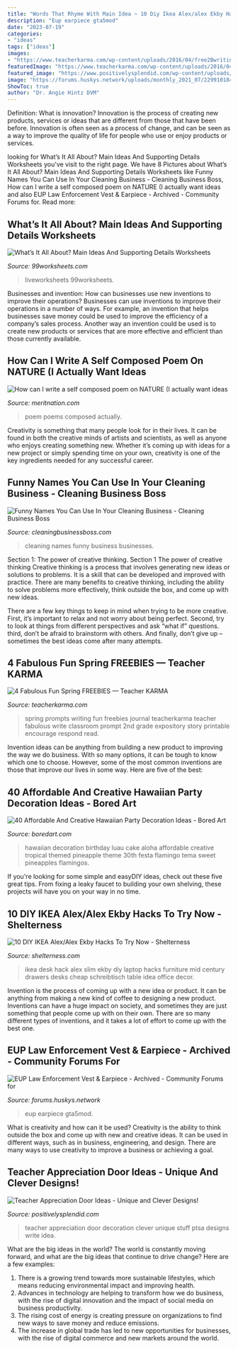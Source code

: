 ```yaml
---
title: "Words That Rhyme With Main Idea ~ 10 Diy Ikea Alex/alex Ekby Hacks To Try Now"
description: "Eup earpiece gta5mod"
date: "2023-07-19"
categories:
- "ideas"
tags: ["ideas"]
images:
- "https://www.teacherkarma.com/wp-content/uploads/2016/04/free2Bwriting2Bprompts2Band2Bpaper.png"
featuredImage: "https://www.teacherkarma.com/wp-content/uploads/2016/04/free2Bwriting2Bprompts2Band2Bpaper.png"
featured_image: "https://www.positivelysplendid.com/wp-content/uploads/2017/04/Write-Stuff-Door-Decoration-Idea.jpg"
image: "https://forums.huskys.network/uploads/monthly_2021_07/229910184_EUPVEST.PNG.01c1713c71aad4183b30344f496e3200.PNG"
ShowToc: true
author: "Dr. Angie Hintz DVM"
---
```



Definition: What is innovation?
Innovation is the process of creating new products, services or ideas that are different from those that have been before. Innovation is often seen as a process of change, and can be seen as a way to improve the quality of life for people who use or enjoy products or services.

	

		
looking for What’s It All About? Main Ideas And Supporting Details Worksheets you've visit to the right page. We have 8 Pictures about What’s It All About? Main Ideas And Supporting Details Worksheets like Funny Names You Can Use In Your Cleaning Business - Cleaning Business Boss, How can I write a self composed poem on NATURE (I actually want ideas and also EUP Law Enforcement Vest &amp; Earpiece - Archived - Community Forums for. Read more:
		
    
## What’s It All About? Main Ideas And Supporting Details Worksheets

<img loading=lazy src="https://www.99worksheets.com/wp-content/uploads/2021/05/main_idea_and_supporting_details__worksheet_4.jpg" onerror="this.onerror=null;this.src='https://tse2.mm.bing.net/th?id=OIP.-U9XN202zzqYbne0HkT77QHaJk&amp;pid=15.1';" alt="What’s It All About? Main Ideas And Supporting Details Worksheets">

_Source: 99worksheets.com_

>liveworksheets 99worksheets. 

	

Businesses and invention: How can businesses use new inventions to improve their operations?
Businesses can use inventions to improve their operations in a number of ways. For example, an invention that helps businesses save money could be used to improve the efficiency of a company’s sales process. Another way an invention could be used is to create new products or services that are more effective and efficient than those currently available.

    
## How Can I Write A Self Composed Poem On NATURE (I Actually Want Ideas

<img loading=lazy src="https://s3mn.mnimgs.com/img/shared/ck-files/ck_592fc84ac7f21.jpg" onerror="this.onerror=null;this.src='https://tse3.mm.bing.net/th?id=OIP.IqeZBYTztEhjp73_9nkv6QHaHa&amp;pid=15.1';" alt="How can I write a self composed poem on NATURE (I actually want ideas">

_Source: meritnation.com_

>poem poems composed actually. 

	

Creativity is something that many people look for in their lives. It can be found in both the creative minds of artists and scientists, as well as anyone who enjoys creating something new. Whether it’s coming up with ideas for a new project or simply spending time on your own, creativity is one of the key ingredients needed for any successful career.

    
## Funny Names You Can Use In Your Cleaning Business - Cleaning Business Boss

<img loading=lazy src="https://cleaningbusinessboss.com/wp-content/uploads/2020/07/Funny-Names-You-Can-Use-In-Your-Cleaning-Business_B-683x1024.jpg" onerror="this.onerror=null;this.src='https://tse4.mm.bing.net/th?id=OIP.8tr4LoTsfeHG0FtsMLeUuAHaLG&amp;pid=15.1';" alt="Funny Names You Can Use In Your Cleaning Business - Cleaning Business Boss">

_Source: cleaningbusinessboss.com_

>cleaning names funny business businesses. 

	

Section 1: The power of creative thinking.
Section 1 The power of creative thinking
Creative thinking is a process that involves generating new ideas or solutions to problems. It is a skill that can be developed and improved with practice. There are many benefits to creative thinking, including the ability to solve problems more effectively, think outside the box, and come up with new ideas.

There are a few key things to keep in mind when trying to be more creative. First, it’s important to relax and not worry about being perfect. Second, try to look at things from different perspectives and ask “what if” questions. third, don’t be afraid to brainstorm with others. And finally, don’t give up – sometimes the best ideas come after many attempts.

    
## 4 Fabulous Fun Spring FREEBIES — Teacher KARMA

<img loading=lazy src="https://www.teacherkarma.com/wp-content/uploads/2016/04/free2Bwriting2Bprompts2Band2Bpaper.png" onerror="this.onerror=null;this.src='https://tse4.mm.bing.net/th?id=OIP.gLLNXNjDvdKkazVLGe0ZxgHaO0&amp;pid=15.1';" alt="4 Fabulous Fun Spring FREEBIES — Teacher KARMA">

_Source: teacherkarma.com_

>spring prompts writing fun freebies journal teacherkarma teacher fabulous write classroom prompt 2nd grade expository story printable encourage respond read. 

	

Invention ideas can be anything from building a new product to improving the way we do business. With so many options, it can be tough to know which one to choose. However, some of the most common inventions are those that improve our lives in some way. Here are five of the best: 

    
## 40 Affordable And Creative Hawaiian Party Decoration Ideas - Bored Art

<img loading=lazy src="https://www.boredart.com/wp-content/uploads/2016/05/Affordable-and-Creative-Hawaiian-party-decoration-Ideas-15.jpg" onerror="this.onerror=null;this.src='https://tse2.mm.bing.net/th?id=OIP.FqxGAMek7m9QrqwRXaX2sgHaLH&amp;pid=15.1';" alt="40 Affordable And Creative Hawaiian Party Decoration Ideas - Bored Art">

_Source: boredart.com_

>hawaiian decoration birthday luau cake aloha affordable creative tropical themed pineapple theme 30th festa flamingo tema sweet pineapples flamingos. 

	

If you're looking for some simple and easyDIY ideas, check out these five great tips. From fixing a leaky faucet to building your own shelving, these projects will have you on your way in no time.

    
## 10 DIY IKEA Alex/Alex Ekby Hacks To Try Now - Shelterness

<img loading=lazy src="https://i.shelterness.com/2019/04/diy-ikea-alex-alex-ekby-hacks-to-try-now-8.jpg" onerror="this.onerror=null;this.src='https://tse4.mm.bing.net/th?id=OIP.fL7ncPs8cGBlA1f1Da7hLgHaKq&amp;pid=15.1';" alt="10 DIY IKEA Alex/Alex Ekby Hacks To Try Now - Shelterness">

_Source: shelterness.com_

>ikea desk hack alex slim ekby diy laptop hacks furniture mid century drawers desks cheap schreibtisch table idea office decor. 

	

Invention is the process of coming up with a new idea or product. It can be anything from making a new kind of coffee to designing a new product. Inventions can have a huge impact on society, and sometimes they are just something that people come up with on their own. There are so many different types of inventions, and it takes a lot of effort to come up with the best one.

    
## EUP Law Enforcement Vest &amp; Earpiece - Archived - Community Forums For

<img loading=lazy src="https://forums.huskys.network/uploads/monthly_2021_07/229910184_EUPVEST.PNG.01c1713c71aad4183b30344f496e3200.PNG" onerror="this.onerror=null;this.src='https://tse2.mm.bing.net/th?id=OIP.XLrdurUj7jvhT0h5aodltgHaDd&amp;pid=15.1';" alt="EUP Law Enforcement Vest &amp; Earpiece - Archived - Community Forums for">

_Source: forums.huskys.network_

>eup earpiece gta5mod. 

	

What is creativity and how can it be used?
Creativity is the ability to think outside the box and come up with new and creative ideas. It can be used in different ways, such as in business, engineering, and design. There are many ways to use creativity to improve a business or achieving a goal.

    
## Teacher Appreciation Door Ideas - Unique And Clever Designs!

<img loading=lazy src="https://www.positivelysplendid.com/wp-content/uploads/2017/04/Write-Stuff-Door-Decoration-Idea.jpg" onerror="this.onerror=null;this.src='https://tse3.mm.bing.net/th?id=OIP.yoNoKk3yx-lHfMI-CGwM3QHaMG&amp;pid=15.1';" alt="Teacher Appreciation Door Ideas - Unique and Clever Designs!">

_Source: positivelysplendid.com_

>teacher appreciation door decoration clever unique stuff ptsa designs write idea. 

	

What are the big ideas in the world?
The world is constantly moving forward, and what are the big ideas that continue to drive change? Here are a few examples: 
1. There is a growing trend towards more sustainable lifestyles, which means reducing environmental impact and improving health. 
2. Advances in technology are helping to transform how we do business, with the rise of digital innovation and the impact of social media on business productivity. 
3. The rising cost of energy is creating pressure on organizations to find new ways to save money and reduce emissions. 
4. The increase in global trade has led to new opportunities for businesses, with the rise of digital commerce and new markets around the world.

